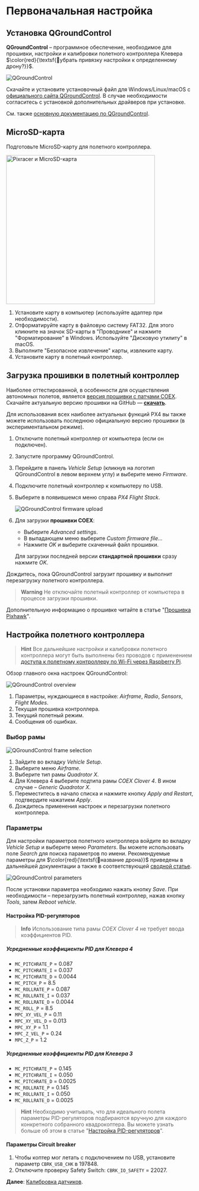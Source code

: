 # Первоначальная настройка

## Установка QGroundControl

**QGroundControl** – программное обеспечение, необходимое для прошивки, настройки и калибровки полетного контроллера Клевера $\color{red}{\textsf{🔴убрать привязку настройки к определенному дрону?}}$.

<img src="../assets/qgc.png" alt="QGroundControl" class="zoom">

Скачайте и установите установочный файл для Windows/Linux/macOS с [официального сайта QGroundControl](http://qgroundcontrol.com/downloads/). В случае необходимости согласитесь с установкой дополнительных драйверов при установке.

См. также [основную документацию по QGroundControl](https://docs.qgroundcontrol.com/en/).

## MicroSD-карта

Подготовьте MicroSD-карту для полетного контроллера.

<img src="../assets/pix-sd.png" alt="Pixracer и MicroSD-карта" class="zoom center" width=400>

1. Установите карту в компьютер (используйте адаптер при необходимости).
2. Отформатируйте карту в файловую систему FAT32. Для этого кликните на значок SD-карты в "Проводнике" и нажмите "Форматирование" в Windows. Используйте "Дисковую утилиту" в macOS.
3. Выполните "Безопасное извлечение" карты, извлеките карту.
4. Установите карту в полетный контроллер.

## Загрузка прошивки в полетный контроллер

Наиболее оттестированной, в особенности для осуществления автономных полетов, является [версия прошивки с патчами COEX](firmware.md). Скачайте актуальную версию прошивки на GitHub — **<a class="latest-firmware v4" href="https://github.com/CopterExpress/Firmware/releases">скачать</a>**.

Для использования всех наиболее актуальных функций PX4 вы также можете использовать последнюю официальную версию прошивки (в экспериментальном режиме).

1. Отключите полетный контроллер от компьютера (если он подключен).
2. Запустите программу QGroundControl.
3. Перейдите в панель *Vehicle Setup* (кликнув на логотип QGroundControl в левом верхнем углу) и выберите меню *Firmware*.
4. Подключите полетный контроллер к компьютеру по USB.
5. Выберите в появившемся меню справа *PX4 Flight Stack*.

   <img src="../assets/qgc-firmware.png" alt="QGroundControl firmware upload" class="zoom">

6. Для загрузки **прошивки COEX**:

   * Выберите *Advanced settings*.
   * В выпадающем меню выберите *Custom firmware file...*
   * Нажмите *OK* и выберите скаченный файл прошивки.

   Для загрузки последней версии **стандартной прошивки** сразу нажмите *OK*.

Дождитесь, пока QGroundControl загрузит прошивку и выполнит перезагрузку полетного контроллера.

> **Warning** Не отключайте полетный контроллер от компьютера в процессе загрузки прошивки.

Дополнительную информацию о прошивке читайте в статье "[Прошивка Pixhawk](firmware.md)".

## Настройка полетного контроллера

> **Hint** Все дальнейшие настройки и калибровки полетного контроллера могут быть выполнены без проводов с применением [доступа к полетному контроллеру по Wi-Fi через Raspberry Pi](gcs_bridge.md).

Обзор главного окна настроек QGroundControl:

<img src="../assets/qgc-requires-setup.png" alt="QGroundControl overview" class="zoom">

1. Параметры, нуждающиеся в настройке: *Airframe*, *Radio*, *Sensors*, *Flight Modes*.
2. Текущая прошивка контроллера.
3. Текущий полетный режим.
4. Сообщения об ошибках.

### Выбор рамы

<img src="../assets/qgc-frame-apply-clover4.png" alt="QGroundControl frame selection" class="zoom">

1. Зайдите во вкладку *Vehicle Setup*.
2. Выберите меню *Airframe*.
3. Выберите тип рамы *Quadrotor X*.
4. Для Клевера 4 выберите подтипа рамы *COEX Clover 4*. В ином случае – *Generic Quadrotor X*.
5. Переместитесь в начало списка и нажмите кнопку *Apply and Restart*, подтвердите нажатием *Apply*.
6. Дождитесь применения настроек и перезагрузки полетного контроллера.

### Параметры

Для настройки параметров полетного контроллера войдите во вкладку *Vehicle Setup* и выберите меню *Parameters*. Вы можете использовать поле *Search* для поиска параметров по имени. Рекомендуемые параметры для $\color{red}{\textsf{🔴название дрона}}$ приведены в дальнейшей документации а также в соответствующей [сводной статье](parameters.md).

<img src="../assets/qgc-parameters.png" alt="QGroundControl parameters" class="zoom">

После установки параметра необходимо нажать кнопку *Save*. При необходимости – перезагрузить полетный контроллер, нажав кнопку *Tools*, затем *Reboot vehicle*.

#### Настройка PID-регуляторов

> **Info** Использование типа рамы *COEX Clover 4* не требует ввода коэффициентов PID.

##### Усредненные коэффициенты PID для Клевера 4

* `MC_PITCHRATE_P` = 0.087
* `MC_PITCHRATE_I` = 0.037
* `MC_PITCHRATE_D` = 0.0044
* `MC_PITCH_P` = 8.5
* `MC_ROLLRATE_P` = 0.087
* `MC_ROLLRATE_I` = 0.037
* `MC_ROLLRATE_D` = 0.0044
* `MC_ROLL_P` = 8.5
* `MPC_XY_VEL_P` = 0.11
* `MPC_XY_VEL_D` = 0.013
* `MPC_XY_P` = 1.1
* `MPC_Z_VEL_P` = 0.24
* `MPC_Z_P` = 1.2

##### Усредненные коэффициенты PID для Клевера 3

* `MC_PITCHRATE_P` = 0.145
* `MC_PITCHRATE_I` = 0.050
* `MC_PITCHRATE_D` = 0.0025
* `MC_ROLLRATE_P` = 0.145
* `MC_ROLLRATE_I` = 0.050
* `MC_ROLLRATE_D` = 0.0025

> **Hint** Необходимо учитывать, что для идеального полета параметры PID-регуляторов подбираются вручную для каждого конкретного собранного квадрокоптера. Вы можете узнать больше об этом в статье "[Настройка PID-регуляторов](pid_tuning.md)".

#### Параметры Circuit breaker

1. Чтобы коптер мог летать с подключением по USB, установите параметр `CBRK_USB_CHK` в 197848.
2. Отключите проверку Safety Switch: `CBRK_IO_SAFETY` = 22027.

**Далее**: [Калибровка датчиков](calibration.md).
